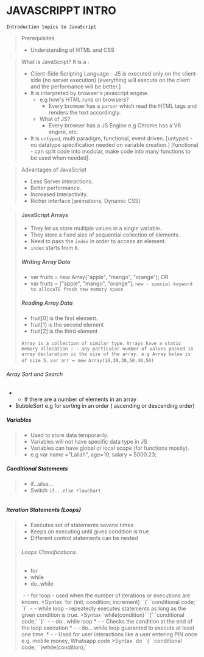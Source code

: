 # JAVASCRIPPT INTRO
`Introduction topics to JavaScript`

> Prerequisites
>- Understanding of HTML and CSS

> What is JavaScript?
> It is a :
> - Client-Side Scripting Language - JS is executed only on the client-side (no server execution) [everything will execute on the client and the performance will be better.]
> - It is interpreted by browser's javascript engine.
>   -  e.g how's HTML runs on  browsers?
>       - Every browser has a `parser` which read the HTML tags and renders the text accordingly.
>   - What of JS?
>       - Every browser has a JS Engine e.g Chrome has a V8 engine, etc.
> - It is `untyped`, multi paradigm, functional, event driven. [untyped - no datatype specification needed on variable creation.] [functional - can split code into modular, make code into many functions to be used when needed].

> Advantages of JavaScript
> - Less Server interactions.
> - Better performance.
> - Increased Interactivity.
> - Richer interface [animations, Dynamic CSS]

>   #### JavaScript Arrays
> - They let us store multiple values in a single variable.
> - They store a fixed size of sequential collection of elements.
> - Need to pass the `index` in order to access an element.
> - `index` starts from `0`.
> 
> ##### Writing Array Data
> - var fruits = new Array("apple", "mango", "orange");  OR
> - var fruits = ["apple", "mango", "orange"];
> `new - special keyword to allocaTE fresh new memory space`
> ##### Reading Array Data
> - fruit[0] is the first element.
> - fruit[1] is the second element
> - fruit[2] is the third element
> 
> `Array is a collection of similar type.`
> `Arrays have a static memory allocation : - any particular number of values passed in array declaration is the size of the array. e.g Array below is of size 5.`
> `var arr = new Array(10,20,30,50,40,50)`

###### Array Sort and Search
* - If there are a number of elements in an array
*  BubbleSort e.g for sorting in an order ( ascending or descending order)

##### Variables
>* Used to store data temporarily.
>* Variables will not have specific data type in JS
>* Variables can have global or local scope (for functions mostly).
>* e.g var name ="Lailah", age=19, salary = 5000.23;

##### Conditional Statements
> * if...else...
> * Switch
`if...else Flowchart`
<img >

##### Iteration Statements (Loops)
> * Executes set of statements several times
> * Keeps on executing until gives condition is true
> * Different control statements can be nested
>
> ###### Loops Classifications.
> * for
> * while
> * do..while
> <img>
> - - for loop - used when the number of iterations or executions are known.
> >Syntax
> `for (init; condition; increment)`
> `{`
> `conditional code;`
> `}`
> <img>
> - - while loop - repeatedly executes statements as long as the given condition is true.
> >Syntax
> `while(condition)`
> `{`
> `conditional code;`
> `}`
> <img>
>  - - do.. while loop 
> * - - Checks the condition at the end of the loop execution
> * - - do... while loop guaranted to execute at least one time.
> * - - Used for user interactions like a user entering PIN once e.g. mobile money, Whatsapp code
> >Syntax
> `do`
> `{`
> `conditional code;`
> `}while(condition);`
> <img>





